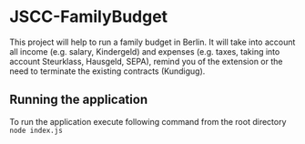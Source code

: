 # JSCC-FamilyBudget
This project will help to run a family budget in Berlin. It will take into account all income (e.g. salary, Kindergeld) and expenses (e.g. taxes, taking into account Steurklass, Hausgeld, SEPA), remind you of the extension or the need to terminate the existing contracts (Kundigug).

## Running the application
To run the application execute following command from the root directory
<code>
node index.js
</code>